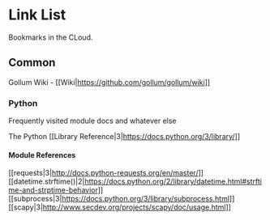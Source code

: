# Link List
Bookmarks in the CLoud.


## Common

Gollum Wiki - [[Wiki|https://github.com/gollum/gollum/wiki]]  



### Python
Frequently visited module docs and whatever else  

The Python [[Library Reference|3|https://docs.python.org/3/library/]]  


#### Module References
[[requests|3|http://docs.python-requests.org/en/master/]]  
[[datetime.strftime()|2|https://docs.python.org/2/library/datetime.html#strftime-and-strptime-behavior]]  
[[subprocess|3|https://docs.python.org/3/library/subprocess.html]]  
[[scapy|3|http://www.secdev.org/projects/scapy/doc/usage.html]]  

